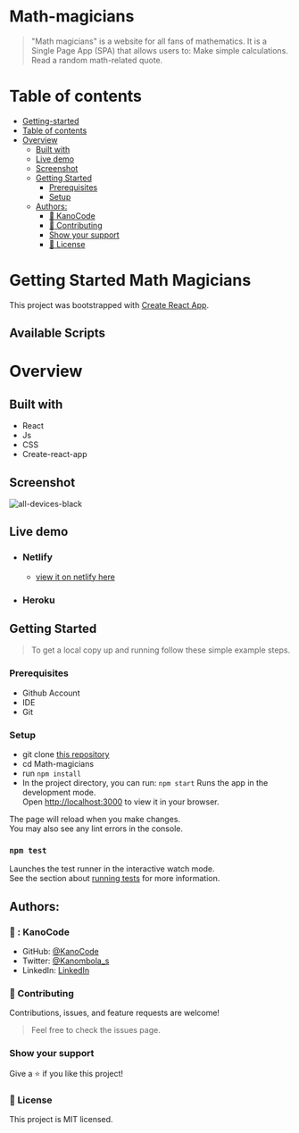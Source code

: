 # Math-magicians

> "Math magicians" is a website for all fans of mathematics. It is a Single Page App (SPA) that allows users to: Make simple calculations. Read a random math-related quote.

# Table of contents

- [Getting-started](#Getting-Started-Math-Magicians)
- [Table of contents](#table-of-contents)
- [Overview](#overview)
  - [Built with](#built-with)
  - [Live demo](#live-demo)
  - [Screenshot](#Screenshot)
  - [Getting Started](#getting-started)
    - [Prerequisites](#prerequisites)
    - [Setup](#setup)
  - [Authors:](#authors)
    - [:man: KanoCode](#-kanocode)
    - [:handshake: Contributing](#-contributing)
    - [Show your support](#show-your-support)
    - [:memo: License](#-license)

# Getting Started Math Magicians

This project was bootstrapped with [Create React App](https://github.com/facebook/create-react-app).

## Available Scripts

# Overview

## Built with

- React
- Js
- CSS
- Create-react-app

## Screenshot
![all-devices-black](https://user-images.githubusercontent.com/95347844/172074162-11fadbce-a334-43ff-8d87-784fe19b26cd.png)

## Live demo

- ### Netlify

  - [view it on netlify here](https://boisterous-chimera-2fdfd3.netlify.app/)

- ### Heroku


## Getting Started

> To get a local copy up and running follow these simple example steps.

### Prerequisites

- Github Account
- IDE
- Git

### Setup

- git clone [this repository ](https://github.com/KanoCode/Math-magicians.git)
- cd Math-magicians
- run `npm install`
- In the project directory, you can run:
  `npm start`
  Runs the app in the development mode.\
  Open [http://localhost:3000](http://localhost:3000) to view it in your browser.

The page will reload when you make changes.\
You may also see any lint errors in the console.

### `npm test`

Launches the test runner in the interactive watch mode.\
See the section about [running tests](https://facebook.github.io/create-react-app/docs/running-tests) for more information.

## Authors:

### 👨 : KanoCode

- GitHub: [@KanoCode](https://github.com/KanoCode)
- Twitter: [@Kanombola_s](https://twitter.com/Kanombola_s)
- LinkedIn: [LinkedIn](https://www.linkedin.com/in/kanombola-kanombola-a38b061a4/)

### :handshake: Contributing

Contributions, issues, and feature requests are welcome!

> Feel free to check the issues page.

### Show your support

Give a :star:️ if you like this project!

### :memo: License

This project is MIT licensed.
